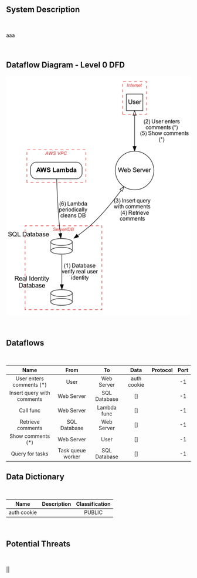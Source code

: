 <link href="docs/Stylesheet.css" rel="stylesheet"></link>

## System Description
&nbsp;

aaa

&nbsp;

## Dataflow Diagram - Level 0 DFD

![](sample.png)

&nbsp;

## Dataflows
&nbsp;

Name|From|To |Data|Protocol|Port
|:----:|:----:|:---:|:----:|:--------:|:----:|
|User enters comments (*)|User|Web Server|auth cookie||-1|
|Insert query with comments|Web Server|SQL Database|[]||-1|
|Call func|Web Server|Lambda func|[]||-1|
|Retrieve comments|SQL Database|Web Server|[]||-1|
|Show comments (*)|Web Server|User|[]||-1|
|Query for tasks|Task queue worker|SQL Database|[]||-1|


## Data Dictionary
&nbsp;

Name|Description|Classification
|:----:|:--------:|:----:|
|auth cookie||PUBLIC|


&nbsp;

## Potential Threats

&nbsp;
&nbsp;

||
